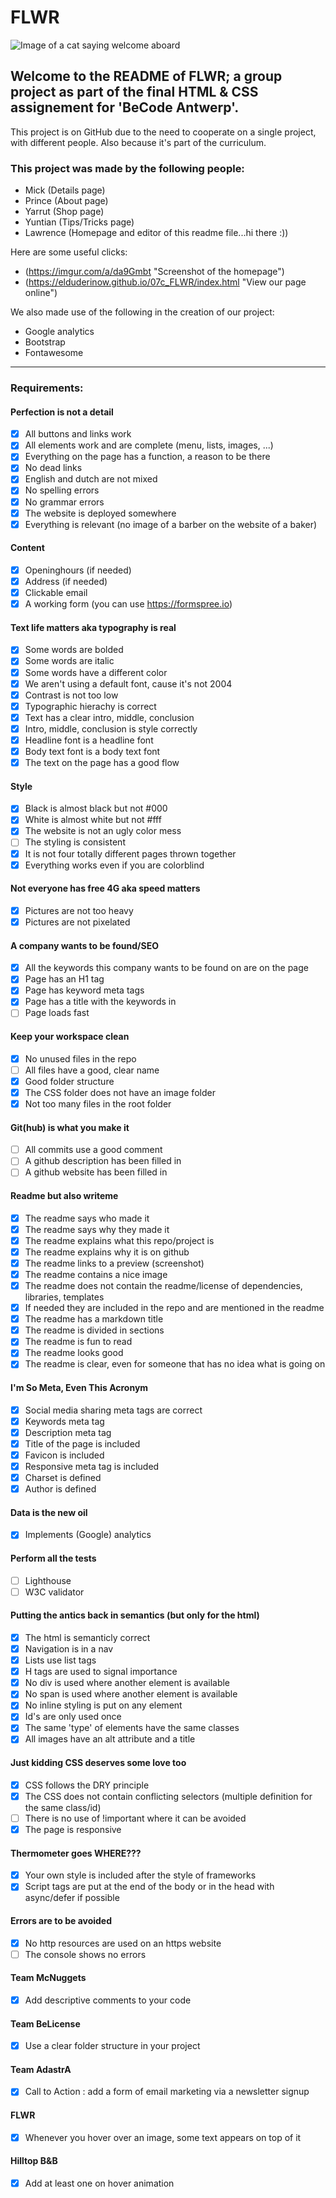 # FLWR

![Image of a cat saying welcome aboard](https://memegenerator.net/img/instances/47489312/welcome-aboard.jpg)

## Welcome to the README of FLWR; a group project as part of the final HTML & CSS assignement for 'BeCode Antwerp'.
This project is on GitHub due to the need to cooperate on a single project, with different people. Also because it's part of the curriculum.

### This project was made by the following people:
- Mick (Details page)
- Prince (About page)
- Yarrut (Shop page)
- Yuntian (Tips/Tricks page)
- Lawrence (Homepage and editor of this readme file...hi there :))

Here are some useful clicks:
- (https://imgur.com/a/da9Gmbt "Screenshot of the homepage")
- (https://elduderinow.github.io/07c_FLWR/index.html "View our page online")

We also made use of the following in the creation of our project:
- Google analytics
- Bootstrap
- Fontawesome

---

### Requirements:

#### Perfection is not a detail

 - [x] All buttons and links work
 - [x] All elements work and are complete (menu, lists, images, ...)
 - [x] Everything on the page has a function, a reason to be there
 - [x] No dead links
 - [x] English and dutch are not mixed
 - [x] No spelling errors
 - [x] No grammar errors
 - [x] The website is deployed somewhere
 - [x] Everything is relevant (no image of a barber on the website of a baker)

#### Content

 - [x] Openinghours (if needed)
 - [x] Address (if needed)
 - [x] Clickable email
 - [x] A working form (you can use https://formspree.io)

#### Text life matters aka typography is real

 - [x] Some words are bolded
 - [x] Some words are italic
 - [x] Some words have a different color
 - [x] We aren't using a default font, cause it's not 2004
 - [x] Contrast is not too low
 - [x] Typographic hierachy is correct
 - [x] Text has a clear intro, middle, conclusion
 - [x] Intro, middle, conclusion is style correctly
 - [x] Headline font is a headline font
 - [x] Body text font is a body text font
 - [x] The text on the page has a good flow

#### Style

 - [x] Black is almost black but not #000
 - [x] White is almost white but not #fff
 - [x] The website is not an ugly color mess
 - [ ] The styling is consistent
 - [x] It is not four totally different pages thrown together
 - [x] Everything works even if you are colorblind

#### Not everyone has free 4G aka speed matters

 - [x] Pictures are not too heavy
 - [x] Pictures are not pixelated

#### A company wants to be found/SEO

 - [x] All the keywords this company wants to be found on are on the page
 - [x] Page has an H1 tag
 - [x] Page has keyword meta tags
 - [x] Page has a title with the keywords in
 - [ ] Page loads fast

#### Keep your workspace clean

 - [x] No unused files in the repo
 - [ ] All files have a good, clear name
 - [x] Good folder structure
 - [x] The CSS folder does not have an image folder
 - [x] Not too many files in the root folder

#### Git(hub) is what you make it

 - [ ] All commits use a good comment
 - [ ] A github description has been filled in
 - [ ] A github website has been filled in

#### Readme but also writeme

 - [x] The readme says who made it
 - [x] The readme says why they made it
 - [x] The readme explains what this repo/project is
 - [x] The readme explains why it is on github
 - [x] The readme links to a preview (screenshot)
 - [x] The readme contains a nice image
 - [x] The readme does not contain the readme/license of dependencies, libraries, templates
 - [x] If needed they are included in the repo and are mentioned in the readme
 - [x] The readme has a markdown title
 - [x] The readme is divided in sections
 - [x] The readme is fun to read
 - [x] The readme looks good
 - [x] The readme is clear, even for someone that has no idea what is going on

#### I'm So Meta, Even This Acronym

 - [x] Social media sharing meta tags are correct
 - [x] Keywords meta tag
 - [x] Description meta tag
 - [x] Title of the page is included
 - [x] Favicon is included
 - [x] Responsive meta tag is included
 - [x] Charset is defined
 - [x] Author is defined

#### Data is the new oil

 - [x] Implements (Google) analytics

#### Perform all the tests

 - [ ] Lighthouse
 - [ ] W3C validator

#### Putting the antics back in semantics (but only for the html)

 - [x] The html is semanticly correct
 - [x] Navigation is in a nav
 - [x] Lists use list tags
 - [x] H tags are used to signal importance
 - [x] No div is used where another element is available
 - [x] No span is used where another element is available
 - [x] No inline styling is put on any element
 - [x] Id's are only used once
 - [x] The same 'type' of elements have the same classes
 - [x] All images have an alt attribute and a title

#### Just kidding CSS deserves some love too

  - [x] CSS follows the DRY principle
  - [x] The CSS does not contain conflicting selectors (multiple definition for the same class/id)
  - [ ] There is no use of !important where it can be avoided
  - [x] The page is responsive

#### Thermometer goes WHERE???

  - [x] Your own style is included after the style of frameworks
  - [x] Script tags are put at the end of the body or in the head with async/defer if possible

#### Errors are to be avoided

  - [x] No http resources are used on an https website
  - [ ] The console shows no errors

#### Team McNuggets

  - [x] Add descriptive comments to your code

#### Team BeLicense

  - [x] Use a clear folder structure in your project

#### Team AdastrA

  - [x] Call to Action : add a form of email marketing via a newsletter signup

#### FLWR

  - [x] Whenever you hover over an image, some text appears on top of it

#### Hilltop B&B

  - [x] Add at least one on hover animation
